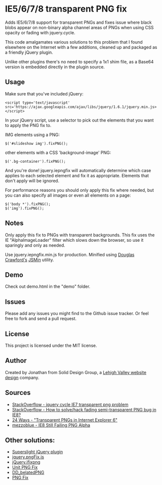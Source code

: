 # IE5/6/7/8 transparent PNG fix

Adds IE5/6/7/8 support for transparent PNGs and fixes issue where black blobs appear on non-binary alpha channel areas of PNGs when using CSS opacity or fading with jquery.cycle.

This code amalgamates various solutions to this problem that I found elsewhere
on the Internet with a few additions, cleaned up and packaged as a friendly jQuery plugin.

Unlike other plugins there's no need to specify a 1x1 shim file, as a Base64 version is embedded directly in the plugin source.

## Usage

Make sure that you've included jQuery:

    <script type='text/javascript' src='https://ajax.googleapis.com/ajax/libs/jquery/1.6.1/jquery.min.js></script>

In your jQuery script, use a selector to pick out the elements that you want to apply the PNG fix to.

IMG elements using a PNG:

    $('#slideshow img').fixPNG();

other elements with a CSS 'background-image' PNG:

    $('.bg-container').fixPNG();

And you're done! jquery.iepngfix will automatically determine which case applies to each selected element and fix it as appropriate. Elements that don't apply will be ignored.

For performance reasons you should only apply this fix where needed, but you can also specify all images or even all elements on a page:

    $('body *').fixPNG();
    $('img').fixPNG();

## Notes

Only apply this fix to PNGs with transparent backgrounds. This fix uses the IE "AlphaImageLoader" filter which slows down the browser, so use it sparingly and only as needed.

Use jquery.iepngfix.min.js for production. Minified using [Douglas Crawford's](http://javascript.crockford.com/) [JSMin](http://www.crockford.com/javascript/jsmin.html) utility.

## Demo

Check out demo.html in the "demo" folder.

## Issues

Please add any issues you might find to the Github issue tracker. Or feel free to fork and send a pull request.

## License

This project is licensed under the MIT license.

## Author

Created by Jonathan from Solid Design Group, a [Lehigh Valley website design](http://soliddesigngroup.net) company.

## Sources

* [StackOverflow - jquery cycle IE7 transparent png problem](http://stackoverflow.com/questions/1156985/jquery-cycle-ie7-transparent-png-problem)
* [StackOverflow - How to solve/hack fading semi-transparent PNG bug in IE8?](http://stackoverflow.com/questions/1204457/how-to-solve-hack-fading-semi-transparent-png-bug-in-ie8)
* [24 Ways - "Transparent PNGs in Internet Explorer 6"](http://24ways.org/2007/supersleight-transparent-png-in-ie6)
* [mezzoblue - IE8 Still Failing PNG Alpha](http://mezzoblue.com/archives/2010/05/20/ie8_still_fa/)

## Other solutions:

* [Superslight jQuery plugin](http://allinthehead.com/retro/338/supersleight-jquery-plugin)
* [jquery.pngFix.js](http://jquery.andreaseberhard.de/pngFix/)
* [jQuery.ifixpng](http://jquery.khurshid.com/ifixpng.php)
* [Unit PNG Fix](http://labs.unitinteractive.com/unitpngfix.php)
* [DD_belatedPNG](http://www.dillerdesign.com/experiment/DD_belatedPNG/)
* [PNG Fix](http://blog.pauljamescampbell.co.uk/about-2/png-fix/)